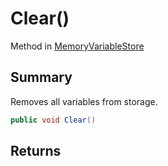 # Clear()

Method in [MemoryVariableStore](/api/csharp/yarn.memoryvariablestore.md)

## Summary


Removes all variables from storage.


```csharp
public void Clear()
```

## Returns




